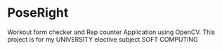 # PoseRight
Workout form checker and Rep counter Application using OpenCV. 
This project is for my UNIVERSITY elective subject SOFT COMPUTING
